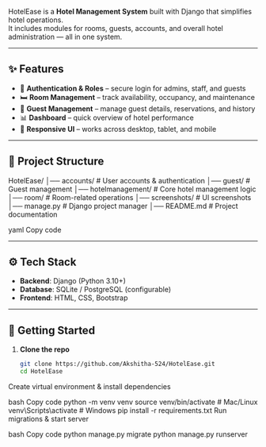 HotelEase is a **Hotel Management System** built with Django that simplifies hotel operations.  
It includes modules for rooms, guests, accounts, and overall hotel administration — all in one system.  

---

## ✨ Features
- 🔑 **Authentication & Roles** – secure login for admins, staff, and guests  
- 🛏️ **Room Management** – track availability, occupancy, and maintenance  
- 👥 **Guest Management** – manage guest details, reservations, and history  
- 📊 **Dashboard** – quick overview of hotel performance  
- 📱 **Responsive UI** – works across desktop, tablet, and mobile  

---

## 📂 Project Structure
HotelEase/
│── accounts/ # User accounts & authentication
│── guest/ # Guest management
│── hotelmanagement/ # Core hotel management logic
│── room/ # Room-related operations
│── screenshots/ # UI screenshots
│── manage.py # Django project manager
│── README.md # Project documentation

yaml
Copy code

---

## ⚙️ Tech Stack
- **Backend**: Django (Python 3.10+)  
- **Database**: SQLite / PostgreSQL (configurable)  
- **Frontend**: HTML, CSS, Bootstrap  

---

## 🚀 Getting Started

1. **Clone the repo**
   ```bash
   git clone https://github.com/Akshitha-524/HotelEase.git
   cd HotelEase
Create virtual environment & install dependencies

bash
Copy code
python -m venv venv
source venv/bin/activate   # Mac/Linux
venv\Scripts\activate      # Windows
pip install -r requirements.txt
Run migrations & start server

bash
Copy code
python manage.py migrate
python manage.py runserver
